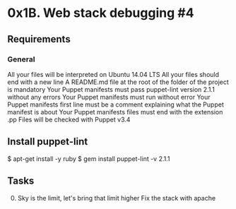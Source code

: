 # 0x1B. Web stack debugging #4

## Requirements
### General
All your files will be interpreted on Ubuntu 14.04 LTS
All your files should end with a new line
A README.md file at the root of the folder of the project is mandatory
Your Puppet manifests must pass puppet-lint version 2.1.1 without any errors
Your Puppet manifests must run without error
Your Puppet manifests first line must be a comment explaining what the Puppet manifest is about
Your Puppet manifests files must end with the extension .pp
Files will be checked with Puppet v3.4
## Install puppet-lint
$ apt-get install -y ruby
$ gem install puppet-lint -v 2.1.1

## Tasks
0. Sky is the limit, let's bring that limit higher
Fix the stack with apache
